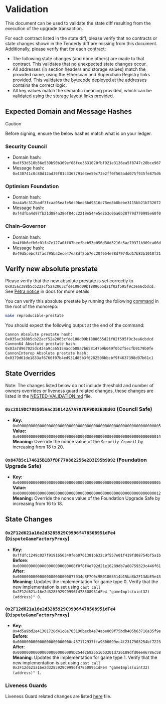 # Validation

This document can be used to validate the state diff resulting from the execution of the upgrade transaction.

For each contract listed in the state diff, please verify that no contracts or state changes shown in the Tenderly diff
are missing from this document. Additionally, please verify that for each contract:

- The following state changes (and none others) are made to that contract. This validates that no unexpected state
  changes occur.
- All addresses (in section headers and storage values) match the provided name, using the Etherscan and Superchain
  Registry links provided. This validates the bytecode deployed at the addresses contains the correct logic.
- All key values match the semantic meaning provided, which can be validated using the storage layout links provided.

## Expected Domain and Message Hashes

> [!CAUTION]
> Before signing, ensure the below hashes match what is on your ledger.
> ### Security Council
> - Domain hash: `0xdf53d510b56e539b90b369ef08fce3631020fbf921e3136ea5f8747c20bce967`
> - Message hash: `0x430741c0c80d12ad39f01c3367791e3ee59c73e2ff0f565add075f935fe875d6`
> ### Optimism Foundation
> - Domain hash: `0xa4a9c312badf3fcaa05eafe5dc9bee8bd9316c78ee8b0bebe3115bb21b732672`
> - Message hash: `0xf4dfba4d97fb21d884a38ef84cc2219e544e5e2b3c0ba6b28779d770995e60f0`
> ### Chain-Governor
> - Domain hash: `0x4f0b6efb6c01fa7e127a0ff87beefbeb53e056d30d3216c5ac70371b909ca66d`
> - Message hash: `0x49d5cebc73fad795ba2ece47ea8df2bb7ec20f654e78d7974bd17b82b1018f21`

## Verify new absolute prestate

Please verify that the new absolute prestate is set correctly to `0x035ac388b5cb22acf52a2063cfde108d09b1888655d21f02f595f9c3ea6cbdcd`. See [Petra notice](https://docs.optimism.io/notices/pectra-changes#verify-the-new-absolute-prestate) in docs for more details. 

You can verify this absolute prestate by running the following [command](https://github.com/ethereum-optimism/optimism/blob/6819d8a4e787df2adcd09305bc3057e2ca4e58d9/Makefile#L133-L135) in the root of the monorepo:

```bash
make reproducible-prestate
```

You should expect the following output at the end of the command:

```bash
Cannon Absolute prestate hash: 
0x035ac388b5cb22acf52a2063cfde108d09b1888655d21f02f595f9c3ea6cbdcd
Cannon64 Absolute prestate hash: 
0x03a7d967025dc434a9ca65154acdb88a7b658147b9b049f0b2f5ecfb9179b0fe
CannonInterop Absolute prestate hash: 
0x0379d61de1833af6766f07b4ed931d85b3f6282508bbcbf9f4637398d97b61c1
```
## State Overrides
Note: The changes listed below do not include threshold and number of owners overrides or liveness guard related changes, these changes are listed in the [NESTED-VALIDATION.md](../../../NESTED-VALIDATION.md) file.

### `0xc2819DC788505Aac350142A7A707BF9D03E3Bd03` (Council Safe)
- **Key:** `0x0000000000000000000000000000000000000000000000000000000000000005` <br/>
  **Value:** `0x0000000000000000000000000000000000000000000000000000000000000014` <br/>
  **Meaning:** Override the nonce value of the `Security Council` by increasing from 18 to 20.


### `0x847B5c174615B1B7fDF770882256e2D3E95b9D92` (Foundation Upgrade Safe)
- **Key:** `0x0000000000000000000000000000000000000000000000000000000000000005` <br/>
  **Value:** `0x0000000000000000000000000000000000000000000000000000000000000012` <br/>
  **Meaning:** Override the nonce value of the Foundation Upgrade Safe by increasing from 16 to 18.

## State Changes

### `0x2F12d621a16e2d3285929C9996f478508951dFe4` (`DisputeGameFactoryProxy`)

- **Key**: `0xffdfc1249c027f9191656349feb0761381bb32c9f557e01f419fd08754bf5a1b` <br/>
  **Before**: `0x00000000000000000000000008f0f8f4e792d21e16289db7a80759323c446f61` <br/>
  **After**: `0x00000000000000000000000077034d8F7C0c9B01065514b15ba8b2F13AbE5e43` <br/>
  **Meaning**: Updates the implementation for game type 0. Verify that the new implementation is set using
  `cast call 0x2F12d621a16e2d3285929C9996f478508951dFe4 "gameImpls(uint32)(address)" 0`.


### `0x2F12d621a16e2d3285929C9996f478508951dFe4` (`DisputeGameFactoryProxy`)

- **Key**: `0x4d5a9bd2e41301728d41c8e705190becb4e74abe869f75bdb405b63716a35f9e` <br/>
  **Before**: `0x000000000000000000000000c457172937ffa9306099ec4f2317903254bf7223` <br/>
  **After**: `0x0000000000000000000000009D254e2b925516bD201d726189dfd0eeA6786c58` <br/>
  **Meaning**: Updates the implementation for game type 1. Verify that the new implementation is set using
  `cast call 0x2F12d621a16e2d3285929C9996f478508951dFe4 "gameImpls(uint32)(address)" 1`.

### Liveness Guards

Liveness Guard related changes are listed [here](../../../NESTED-VALIDATION.md#liveness-guard-security-council-safe-or-unichain-operation-safe-only) file.





